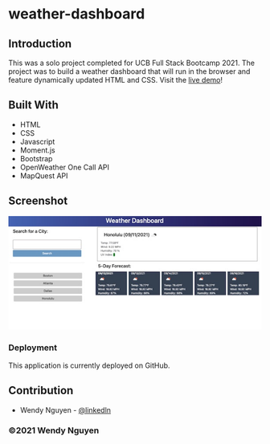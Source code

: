 # weather-dashboard

## Introduction
This was a solo project completed for UCB Full Stack Bootcamp 2021. The project was to build a weather dashboard that will run in the browser and feature dynamically updated HTML and CSS.
Visit the [live demo](https://wendyqnguyen.github.io/weather-dashboard/)!

## Built With
* HTML
* CSS
* Javascript
* Moment.js
* Bootstrap
* OpenWeather One Call API
* MapQuest API

## Screenshot
<p align="center"><img src="./screenshot.jpg"></p>

### Deployment

This application is currently deployed on GitHub.


## Contribution
- Wendy Nguyen - [@linkedln](https://www.linkedin.com/in/wenguyen/)

### ©️2021 Wendy Nguyen 
